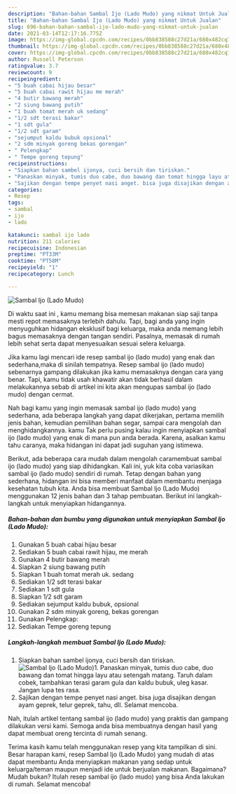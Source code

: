 ```yaml
---
description: "Bahan-bahan Sambal Ijo (Lado Mudo) yang nikmat Untuk Jualan"
title: "Bahan-bahan Sambal Ijo (Lado Mudo) yang nikmat Untuk Jualan"
slug: 696-bahan-bahan-sambal-ijo-lado-mudo-yang-nikmat-untuk-jualan
date: 2021-03-14T12:17:16.775Z
image: https://img-global.cpcdn.com/recipes/0bb838588c27d21a/680x482cq70/sambal-ijo-lado-mudo-foto-resep-utama.jpg
thumbnail: https://img-global.cpcdn.com/recipes/0bb838588c27d21a/680x482cq70/sambal-ijo-lado-mudo-foto-resep-utama.jpg
cover: https://img-global.cpcdn.com/recipes/0bb838588c27d21a/680x482cq70/sambal-ijo-lado-mudo-foto-resep-utama.jpg
author: Russell Peterson
ratingvalue: 3.7
reviewcount: 9
recipeingredient:
- "5 buah cabai hijau besar"
- "5 buah cabai rawit hijau me merah"
- "4 butir bawang merah"
- "2 siung bawang putih"
- "1 buah tomat merah uk sedang"
- "1/2 sdt terasi bakar"
- "1 sdt gula"
- "1/2 sdt garam"
- "sejumput kaldu bubuk opsional"
- "2 sdm minyak goreng bekas gorengan"
- " Pelengkap"
- " Tempe goreng tepung"
recipeinstructions:
- "Siapkan bahan sambel ijonya, cuci bersih dan tiriskan."
- "Panaskan minyak, tumis duo cabe, duo bawang dan tomat hingga layu atau setengah matang. Taruh dalam cobek, tambahkan terasi garam gula dan kaldu bubuk, uleg kasar. Jangan lupa tes rasa."
- "Sajikan dengan tempe penyet nasi anget. bisa juga disajikan dengan ayam geprek, telur geprek, tahu, dll. Selamat mencoba."
categories:
- Resep
tags:
- sambal
- ijo
- lado

katakunci: sambal ijo lado 
nutrition: 211 calories
recipecuisine: Indonesian
preptime: "PT33M"
cooktime: "PT58M"
recipeyield: "1"
recipecategory: Lunch

---
```



![Sambal Ijo (Lado Mudo)](https://img-global.cpcdn.com/recipes/0bb838588c27d21a/680x482cq70/sambal-ijo-lado-mudo-foto-resep-utama.jpg)

Di waktu  saat ini , kamu memang bisa memesan makanan siap saji tanpa mesti repot memasaknya terlebih dahulu. Tapi, bagi anda yang ingin menyuguhkan hidangan eksklusif bagi keluarga, maka anda memang lebih bagus memasaknya dengan tangan sendiri. Pasalnya, memasak di rumah lebih sehat serta dapat menyesuaikan sesuai selera keluarga.

Jika kamu lagi mencari ide resep sambal ijo (lado mudo) yang enak dan sederhana,maka di sinilah tempatnya. Resep sambal ijo (lado mudo)  sebenarnya gampang dilakukan jika kamu memasaknya dengan cara yang benar. Tapi, kamu tidak usah khawatir akan tidak berhasil dalam melakukannya 
sebab di artikel ini kita akan mengupas sambal ijo (lado mudo) dengan cermat.  



Nah bagi kamu yang ingin memasak sambal ijo (lado mudo) yang sederhana, ada beberapa langkah yang dapat dikerjakan, pertama memilih jenis bahan, kemudian pemilihan bahan segar, sampai cara mengolah dan menghidangkannya. kamu Tak perlu pusing kalau ingin menyiapkan sambal ijo (lado mudo) yang enak di mana pun anda berada. Karena, asalkan kamu  tahu caranya, maka hidangan ini dapat jadi suguhan yang istimewa.

Berikut, ada beberapa cara mudah dalam mengolah caramembuat sambal ijo (lado mudo) yang siap dihidangkan. Kali ini, yuk kita coba variasikan sambal ijo (lado mudo) sendiri di rumah. Tetap dengan bahan yang sederhana, hidangan ini bisa memberi manfaat dalam membantu menjaga kesehatan tubuh kita. Anda bisa membuat Sambal Ijo (Lado Mudo) menggunakan 12 jenis bahan dan 3 tahap pembuatan. Berikut ini langkah-langkah untuk menyiapkan hidangannya.

<!--inarticleads1-->

##### Bahan-bahan dan bumbu yang digunakan untuk menyiapkan Sambal Ijo (Lado Mudo):

1. Gunakan 5 buah cabai hijau besar
1. Sediakan 5 buah cabai rawit hijau, me merah
1. Gunakan 4 butir bawang merah
1. Siapkan 2 siung bawang putih
1. Siapkan 1 buah tomat merah uk. sedang
1. Sediakan 1/2 sdt terasi bakar
1. Sediakan 1 sdt gula
1. Siapkan 1/2 sdt garam
1. Sediakan sejumput kaldu bubuk, opsional
1. Gunakan 2 sdm minyak goreng, bekas gorengan
1. Gunakan  Pelengkap:
1. Sediakan  Tempe goreng tepung




<!--inarticleads2-->

##### Langkah-langkah membuat Sambal Ijo (Lado Mudo):

1. Siapkan bahan sambel ijonya, cuci bersih dan tiriskan.
<img src="https://img-global.cpcdn.com/steps/e47b4c2155a4ab9d/160x128cq70/sambal-ijo-lado-mudo-langkah-memasak-1-foto.jpg" alt="Sambal Ijo (Lado Mudo)">1. Panaskan minyak, tumis duo cabe, duo bawang dan tomat hingga layu atau setengah matang. Taruh dalam cobek, tambahkan terasi garam gula dan kaldu bubuk, uleg kasar. Jangan lupa tes rasa.
1. Sajikan dengan tempe penyet nasi anget. bisa juga disajikan dengan ayam geprek, telur geprek, tahu, dll. Selamat mencoba.




Nah, itulah artikel tentang  sambal ijo (lado mudo)  yang praktis dan gampang dilakukan versi kami. Semoga anda bisa membuatnya dengan hasil yang dapat membuat oreng tercinta di rumah senang. 

Terima kasih kamu telah menggunakan resep yang kita tampilkan di sini. Besar harapan kami, resep  Sambal Ijo (Lado Mudo) yang mudah di atas dapat membantu Anda menyiapkan makanan yang sedap untuk keluarga/teman maupun menjadi ide untuk berjualan makanan. Bagaimana? Mudah bukan? Itulah resep sambal ijo (lado mudo) yang bisa Anda lakukan di rumah. Selamat mencoba!

